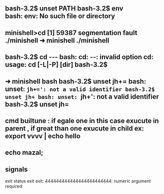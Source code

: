 bash-3.2$ unset PATH
bash-3.2$ env                                      
bash: env: No such file or directory
---------------------------------------
minishell>cd
[1]    59387 segmentation fault  ./minishell  <DONE>
➜  minishell ./minishell
---------------------------------------
bash-3.2$ cd ---
bash: cd: --: invalid option
cd: usage: cd [-L|-P] [dir]
bash-3.2$ 
--------------------------------------
➜  minishell bash
bash-3.2$ unset jh+=
bash: unset: `jh+=': not a valid identifier
bash-3.2$ unset jh+
bash: unset: `jh+': not a valid identifier
bash-3.2$ unset jh=
----------------------------------------
cmd builtune : if egale one in this case exucute in parent ,
if great than one exucute in child 
ex: export vvvv | echo hello
--------
echo mazal;
--------
signals
-------
exit status
exit exit: 444444444444444444444444: numeric argument required